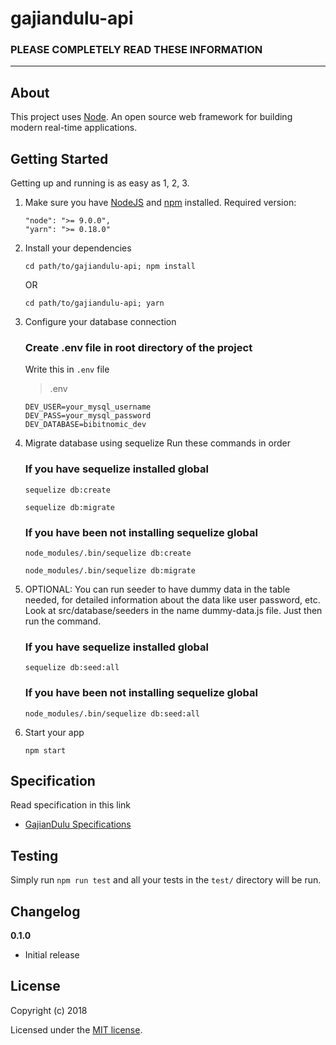 # gajiandulu-api

### PLEASE COMPLETELY READ THESE INFORMATION

---

## About

This project uses [Node](https://nodejs.org/). An open source web framework for building modern real-time applications.

## Getting Started

Getting up and running is as easy as 1, 2, 3.

1.  Make sure you have [NodeJS](https://nodejs.org/) and [npm](https://www.npmjs.com/) installed.
    Required version:
    ```
    "node": ">= 9.0.0",
    "yarn": ">= 0.18.0"
    ```
2.  Install your dependencies

    ```
    cd path/to/gajiandulu-api; npm install
    ```

    OR

    ```
    cd path/to/gajiandulu-api; yarn
    ```

3.  Configure your database connection

    ### Create .env file in root directory of the project

    Write this in `.env` file

    > .env

    ```
    DEV_USER=your_mysql_username
    DEV_PASS=your_mysql_password
    DEV_DATABASE=bibitnomic_dev
    ```

4.  Migrate database using sequelize
    Run these commands in order

    ### If you have sequelize installed global

    ```
    sequelize db:create
    ```

    ```
    sequelize db:migrate
    ```

    ### If you have been not installing sequelize global

    ```
    node_modules/.bin/sequelize db:create
    ```

    ```
    node_modules/.bin/sequelize db:migrate
    ```

5.  OPTIONAL: You can run seeder to have dummy data in the table needed, for detailed information about the data like user password, etc. Look at src/database/seeders in the name dummy-data.js file. Just then run the command.

    ### If you have sequelize installed global

    ```
    sequelize db:seed:all
    ```

    ### If you have been not installing sequelize global

    ```
    node_modules/.bin/sequelize db:seed:all
    ```

6.  Start your app

    ```
    npm start
    ```

## Specification

Read specification in this link

* [GajianDulu Specifications](https://gitlab.com/refactory-bibitnomic/gajian-dulu/wikis/)

## Testing

Simply run `npm run test` and all your tests in the `test/` directory will be run.

## Changelog

**0.1.0**

* Initial release

## License

Copyright (c) 2018

Licensed under the [MIT license](LICENSE).
